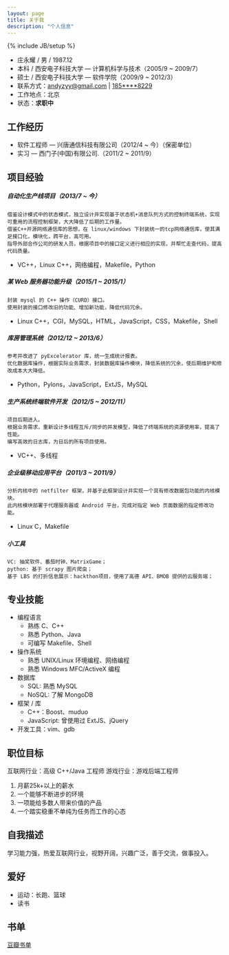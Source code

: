 ```yaml
---
layout: page
title: 关于我
description: "个人信息"
---
```

{% include JB/setup %}



* 庄永耀 / 男 / 1987.12
* 本科 / 西安电子科技大学 — 计算机科学与技术（2005/9 ~ 2009/7）
* 硕士 / 西安电子科技大学 — 软件学院（2009/9 ~ 2012/3）
* 联系方式：[andyzyy@gmail.com](mailto:andyzyy@gmail.com) | [185****8229](tel:+8618500458229)
* 工作地点：北京
* 状态：**求职中**


## 工作经历

* 软件工程师 —  兴唐通信科技有限公司（2012/4 ~ 今）（保密单位）
* 实习 — 西门子(中国)有限公司.（2011/2 ~ 2011/9）


## 项目经验

##### 自动化生产线项目（2013/7 ~ 今）

    借鉴设计模式中的状态模式，独立设计并实现基于状态机+消息队列方式的控制终端系统，实现可重用的流程控制框架，大大降低了后期的工作量。
    借鉴C++开源网络通信库的思想，在 linux/windows 下封装统一的tcp网络通信库，使其满足接口化，模块化，跨平台，高可用。
    指导外部合作公司的研发人员，根据项目中的接口定义进行相应的实现，并帮忙走查代码，提高代码质量。

* VC++，Linux C++，网络编程，Makefile，Python


##### 某 Web 服务器功能升级（2015/1 ~ 2015/1）

    封装 mysql 的 C++ 操作（CURD）接口。
    使用封装的接口修改旧的功能、增加新功能，降低代码冗余。

* Linux C++，CGI，MySQL，HTML，JavaScript，CSS，Makefile，Shell

##### 库房管理系统（2012/12 ~ 2013/6）

    参考并改进了 pyExcelerator 库，统一生成统计报表。
    优化数据库操作，根据实际业务需求，封装数据库操作模块，降低系统的冗余，使后期维护和修改成本大大降低。

* Python，Pylons，JavaScript，ExtJS，MySQL

##### 生产系统终端软件开发（2012/5 ~ 2012/11）

    项目后期进入。
    根据业务需求，重新设计多线程互斥/同步的并发模型，降低了终端系统的资源使用率，提高了性能。
    编写高效的日志库，为日后的所有项目使用。

* VC++、多线程

##### 企业级移动应用平台（2011/3 ~ 2011/9）

    分析内核中的 netfilter 框架，并基于此框架设计并实现一个具有修改数据包功能的内核模块。
    此内核模块部署于代理服务器或 Android 平台，完成对指定 Web 页面数据的指定修改功能。

* Linux C，Makefile


##### 小工具

    VC: 抽奖软件、番茄时钟、MatrixGame；
    python: 基于 scrapy 图片爬虫；
    基于 LBS 的打折信息展示：hackthon项目，使用了高德 API、BMOB 提供的云服务端；



## 专业技能

* 编程语言
    * 熟练 C、C++
    * 熟悉 Python、Java
    * 可编写 Makefile、Shell
* 操作系统
    * 熟悉 UNIX/Linux 环境编程、网络编程
    * 熟悉 Windows MFC/ActiveX 编程
* 数据库
    * SQL: 熟悉 MySQL
    * NoSQL: 了解 MongoDB
* 框架 / 库
    * C++：Boost、muduo
    * JavaScript: 曾使用过 ExtJS、jQuery
* 开发工具：vim、gdb





## 职位目标

互联网行业：高级 C++/Java 工程师
游戏行业：游戏后端工程师
1. 月薪25k+以上的薪水
2. 一个能够不断进步的环境
3. 一项能给多数人带来价值的产品
4. 一个踏实稳重不单纯为任务而工作的心态



## 自我描述

学习能力强，热爱互联网行业，视野开阔，兴趣广泛，善于交流，做事投入。


## 爱好

* 运动：长跑、篮球
* 读书


## 书单
[豆瓣书单](http://book.douban.com/people/14370518/)
